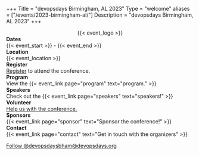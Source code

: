 +++
Title = "devopsdays Birmingham, AL 2023"
Type = "welcome"
aliases = ["/events/2023-birmingham-al/"]
Description = "devopsdays Birmingham, AL 2023"
+++
<style>

  .welcome-page-masthead {
    font-size: +1em;
    color: #fff;
  }

  .welcome-page-date {
      color: #074974;
   
      font-weight: 700;
    }
    .welcome-page-masthead-venue {
 color: #eee;
        
      font-weight: 600;
    }
   .e-summary {
   
     color: #074974;
   font-size: +1em;
        font-weight: 700;
   } 
   a.p-location, a.p-location:hover, a.p-location:active {
        color: #fff;
        text-decoration: underline;
    }
    .welcome-page-masthead i {
      color: #fff;
    }
    a.jssocials-share-link, a.event-cta-button {
      background-color: #ee5923;
    }
     .content-text {
      color: #074974;
    }
    .content-text a {
      color: #000;
      font-weight: 600;
    }
</style>
<div style="text-align:center;">
  {{< event_logo >}}
</div>

<div class = "row">
  <div class = "col-md-2">
    <strong>Dates</strong>
  </div>
  <div class = "col-md-8">
    {{< event_start >}} - {{< event_end >}}
  </div>
</div>

<div class = "row">
  <div class = "col-md-2">
    <strong>Location</strong>
  </div>
  <div class = "col-md-8">
    {{< event_location >}}
  </div>
</div>

<div class = "row">
  <div class = "col-md-2">
    <strong>Register</strong>
  </div>
  <div class = "col-md-8">
   <a href="https://www.eventbrite.com/e/devopsdays-birmingham-al-2023-tickets-397507805547">Register</a> to attend the conference.
  </div>
</div>

<!-- <div class = "row">
  <div class = "col-md-2">
    <strong>Propose</strong>
  </div>
  <div class = "col-md-8">
    {{< event_link page="propose" text="Propose a talk!" >}}
  </div>
</div> -->

 <div class = "row">
  <div class = "col-md-2">
    <strong>Program</strong>
  </div>
  <div class = "col-md-8">
    View the {{< event_link page="program" text="program." >}}
  </div>
</div>

<div class = "row">
  <div class = "col-md-2">
    <strong>Speakers</strong>
  </div>
  <div class = "col-md-8">
    Check out the {{< event_link page="speakers" text="speakers!" >}}
  </div>
</div>
<div class = "row">
  <div class = "col-md-2">
    <strong>Volunteer</strong>
  </div>
  <div class = "col-md-8">
    <a href="https://airtable.com/shrCoQvlfOcYl7iUX">Help us with the conference.</a>
  </div>
</div>

<div class = "row">
  <div class = "col-md-2">
    <strong>Sponsors</strong>
  </div>
  <div class = "col-md-8">
    {{< event_link page="sponsor" text="Sponsor the conference!" >}}
  </div>
</div>

<div class = "row">
  <div class = "col-md-2">
    <strong>Contact</strong>
  </div>
  <div class = "col-md-8">
    {{< event_link page="contact" text="Get in touch with the organizers" >}}
  </div>
</div>

<!-- Uncomment if you added your city twitter name 

{{< event_twitter >}} -->

 <a rel="me" target="_blank" href="https://social.devopsdays.org/@devopsdaysbham"><span class="btn btn-sm rounded-pill btn-info"><i class="fab fa-mastodon fa-md" ></i> Follow @devopsdaysbham@devopsdays.org</span></a>